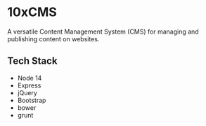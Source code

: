 # 10xCMS

A versatile Content Management System (CMS) for managing and publishing content on websites.

## Tech Stack

- Node 14
- Express
- jQuery
- Bootstrap
- bower
- grunt
